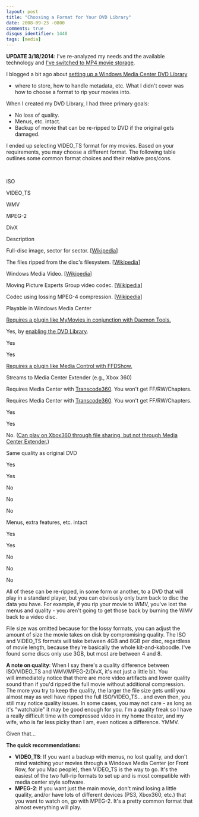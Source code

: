 ```yaml
---
layout: post
title: "Choosing a Format for Your DVD Library"
date: 2008-09-23 -0800
comments: true
disqus_identifier: 1448
tags: [media]
---
```

**UPDATE 3/18/2014**: I've re-analyzed my needs and the available
technology and [I've switched to MP4 movie
storage](/archive/2014/03/18/switched-dvd-archiving-to-mp4.aspx).

I blogged a bit ago about [setting up a Windows Media Center DVD
Library](/archive/2008/09/12/how-to-set-up-a-dvd-library-in-windows-media.aspx)
- where to store, how to handle metadata, etc. What I didn't cover was
how to choose a format to rip your movies into.

When I created my DVD Library, I had three primary goals:

-   No loss of quality.
-   Menus, etc. intact.
-   Backup of movie that can be re-ripped to DVD if the original gets
    damaged.

I ended up selecting VIDEO_TS format for my movies. Based on your
requirements, you may choose a different format. The following table
outlines some common format choices and their relative pros/cons.

 

ISO

VIDEO_TS

WMV

MPEG-2

DivX

Description

Full-disc image, sector for sector.
[[Wikipedia](http://en.wikipedia.org/wiki/ISO_image)]

The files ripped from the disc's filesystem.
[[Wikipedia](http://en.wikipedia.org/wiki/Video_ts)]

Windows Media Video.
[[Wikipedia](http://en.wikipedia.org/wiki/Windows_Media_Video)]

Moving Picture Experts Group video codec.
[[Wikipedia](http://en.wikipedia.org/wiki/MPEG-2)]

Codec using lossing MPEG-4 compression.
[[Wikipedia](http://en.wikipedia.org/wiki/Divx)]

Playable in Windows Media Center

[Requires a plugin like MyMovies in conjunction with Daemon
Tools.](/archive/2007/01/29/iso-vs.-video_ts-storage-for-media-center.aspx)

Yes, by [enabling the DVD
Library](/archive/2008/09/12/how-to-set-up-a-dvd-library-in-windows-media.aspx).

Yes

Yes

[Requires a plugin like Media Control with
FFDShow.](http://damienbt.free.fr/index.php)

Streams to Media Center Extender (e.g., Xbox 360)

Requires Media Center with
[Transcode360](http://www.runtime360.com/projects/transcode-360/). You
won't get FF/RW/Chapters.

Requires Media Center with
[Transcode360](http://www.runtime360.com/projects/transcode-360/). You
won't get FF/RW/Chapters.

Yes

Yes

No. ([Can play on Xbox360 through file sharing, but not through Media
Center
Extender.](http://gizmodo.com/gadgets/xbox-360-divx%5Cxvid-test/xbox-360-divxxvid-playback-tested-verdict-its-almost-perfect-329769.php))

Same quality as original DVD

Yes

Yes

No

No

No

Menus, extra features, etc. intact

Yes

Yes

No

No

No

All of these can be re-ripped, in some form or another, to a DVD that
will play in a standard player, but you can obviously only burn back to
disc the data you have. For example, if you rip your movie to WMV,
you've lost the menus and quality - you aren't going to get those back
by burning the WMV back to a video disc.

File size was omitted because for the lossy formats, you can adjust the
amount of size the movie takes on disk by compromising quality. The ISO
and VIDEO_TS formats will take between 4GB and 8GB per disc, regardless
of movie length, because they're basically the whole kit-and-kaboodle.
I've found some discs only use 3GB, but most are between 4 and 8.

**A note on quality**: When I say there's a quality difference between
ISO/VIDEO_TS and WMV/MPEG-2/DivX, it's not just a little bit. You
will immediately notice that there are more video artifacts and lower
quality sound than if you'd ripped the full movie without additional
compression. The more you try to keep the quality, the larger the file
size gets until you almost may as well have ripped the full
ISO/VIDEO_TS... and even then, you still may notice quality issues. In
some cases, you may not care - as long as it's "watchable" it may be
good enough for you. I'm a quality freak so I have a really difficult
time with compressed video in my home theater, and my wife, who is far
less picky than I am, even notices a difference. YMMV.

Given that...

**The quick recommendations:**

-   **VIDEO_TS**: If you want a backup with menus, no lost quality, and
    don't mind watching your movies through a Windows Media Center (or
    Front Row, for you Mac people), then VIDEO_TS is the way to go.
    It's the easiest of the two full-rip formats to set up and is most
    compatible with media center style software.
-   **MPEG-2**: If you want just the main movie, don't mind losing a
    little quality, and/or have lots of different devices (PS3, Xbox360,
    etc.) that you want to watch on, go with MPEG-2. It's a pretty
    common format that almost everything will play.


